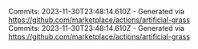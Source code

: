 Commits: 2023-11-30T23:48:14.610Z - Generated via https://github.com/marketplace/actions/artificial-grass
<br>
Commits: 2023-11-30T23:48:14.610Z - Generated via https://github.com/marketplace/actions/artificial-grass
<br>
